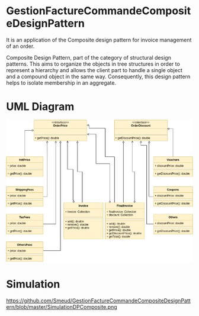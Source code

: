 # GestionFactureCommandeCompositeDesignPattern
It is an application of the Composite design pattern for invoice management of an order.

Composite Design Pattern, part of the category of structural design patterns. 
This aims to organize the objects in tree structures in order to represent a hierarchy 
and allows the client part to handle a single object and a compound object in the same way. 
Consequently, this design pattern helps to isolate membership in an aggregate.

# UML Diagram
![Class Diagram](https://github.com/Smeud/GestionFactureCommandeCompositeDesignPattern/blob/master/GestionFactureClassDiagramCompositeDesignPattern.png?raw=true "Title") 

# Simulation
https://github.com/Smeud/GestionFactureCommandeCompositeDesignPattern/blob/master/SimulationDPComposite.png
